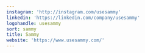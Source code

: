 ```yaml
---
instagram: 'http://instagram.com/usesammy'
linkedin: 'https://linkedin.com/company/usesammy'
logohandle: usesammy
sort: sammy
title: Sammy
website: 'https://www.usesammy.com/'
---
```

